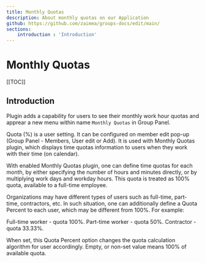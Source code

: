 ```yaml
---
title: Monthly Quotas
description: About monthly quotas on our Application
github: https://github.com/zaimea/groups-docs/edit/main/
sections: 
    introduction : 'Introduction'
---
```


# Monthly Quotas

[[TOC]]

## Introduction

Plugin adds a capability for users to see their monthly work hour quotas and apprear a new menu within name `Monthly Quotas` in Group Panel.

Quota (%) is a user setting. It can be configured on member edit pop-up (Group Panel - Members, User edit or Add). It is used with Monthly Quotas plugin, which displays time quotas information to users when they work with their time (on calendar).

With enabled Monthly Quotas plugin, one can define time quotas for each month, by either specifying the number of hours and minutes directly, or by multiplying work days and workday hours. This quota is treated as 100% quota, available to a full-time employee.

Organizations may have different types of users such as full-time, part-time, contractors, etc. In such situation, one can additionally define a Quota Percent to each user, which may be different from 100%. For example:

Full-time worker - quota 100%.
Part-time worker - quota 50%.
Contractor - quota 33.33%.

When set, this Quota Percent option changes the quota calculation algorithm for user accordingly. Empty, or non-set value means 100% of available quota.
